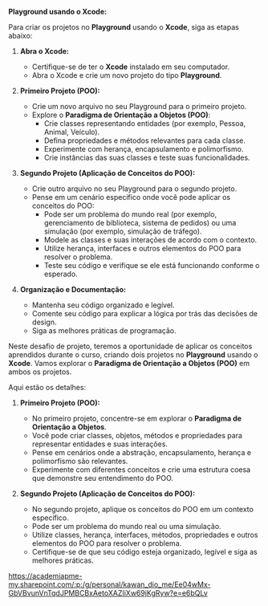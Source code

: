 **Playground usando o Xcode:**

Para criar os projetos no **Playground** usando o **Xcode**, siga as etapas abaixo:

1. **Abra o Xcode:**
   - Certifique-se de ter o **Xcode** instalado em seu computador.
   - Abra o Xcode e crie um novo projeto do tipo **Playground**.

2. **Primeiro Projeto (POO):**
   - Crie um novo arquivo no seu Playground para o primeiro projeto.
   - Explore o **Paradigma de Orientação a Objetos (POO)**:
     - Crie classes representando entidades (por exemplo, Pessoa, Animal, Veículo).
     - Defina propriedades e métodos relevantes para cada classe.
     - Experimente com herança, encapsulamento e polimorfismo.
     - Crie instâncias das suas classes e teste suas funcionalidades.

3. **Segundo Projeto (Aplicação de Conceitos do POO):**
   - Crie outro arquivo no seu Playground para o segundo projeto.
   - Pense em um cenário específico onde você pode aplicar os conceitos do POO:
     - Pode ser um problema do mundo real (por exemplo, gerenciamento de biblioteca, sistema de pedidos) ou uma simulação (por exemplo, simulação de tráfego).
     - Modele as classes e suas interações de acordo com o contexto.
     - Utilize herança, interfaces e outros elementos do POO para resolver o problema.
     - Teste seu código e verifique se ele está funcionando conforme o esperado.

4. **Organização e Documentação:**
   - Mantenha seu código organizado e legível.
   - Comente seu código para explicar a lógica por trás das decisões de design.
   - Siga as melhores práticas de programação.

Neste desafio de projeto, teremos a oportunidade de aplicar os conceitos aprendidos durante o curso, criando dois projetos no **Playground** usando o **Xcode**. Vamos explorar o **Paradigma de Orientação a Objetos (POO)** em ambos os projetos.

Aqui estão os detalhes:

1. **Primeiro Projeto (POO):**
   - No primeiro projeto, concentre-se em explorar o **Paradigma de Orientação a Objetos**.
   - Você pode criar classes, objetos, métodos e propriedades para representar entidades e suas interações.
   - Pense em cenários onde a abstração, encapsulamento, herança e polimorfismo são relevantes.
   - Experimente com diferentes conceitos e crie uma estrutura coesa que demonstre seu entendimento do POO.

2. **Segundo Projeto (Aplicação de Conceitos do POO):**
   - No segundo projeto, aplique os conceitos do POO em um contexto específico.
   - Pode ser um problema do mundo real ou uma simulação.
   - Utilize classes, herança, interfaces, métodos, propriedades e outros elementos do POO para resolver o problema.
   - Certifique-se de que seu código esteja organizado, legível e siga as melhores práticas.

https://academiapme-my.sharepoint.com/:p:/g/personal/kawan_dio_me/Ee04wMx-GbVBvunVnTqdJPMBCBxAetoXAZIiXw69jKgRyw?e=e6bQLv

